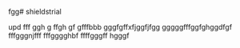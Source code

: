 fgg# shieldstrial

upd
fff
ggh
g
ffgh
gf
gfffbbb
gggfgffхfjggfjfgg
gggggfffggfghggdfgf
fffgggnjfff
fffgggghbf
ffffgggff
hgggf
